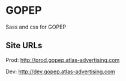 GOPEP
=====

Sass and css for GOPEP

Site URLs
---------
Prod: http://prod.gopep.atlas-advertising.com

Dev: http://dev.gopep.atlas-advertising.com
